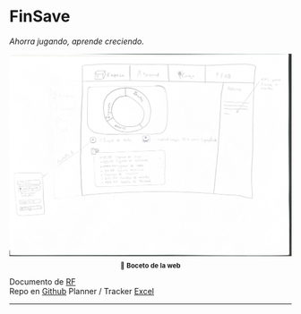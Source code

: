 # FinSave  
_Ahorra jugando, aprende creciendo._

<div align="center">
  <img src="imagen.png" alt="Diagrama de la App" width="650"><br>
  <sub>📌 <b>Boceto de la web</b></sub>
</div>

Documento de [RF](https://ceu365-my.sharepoint.com/:w:/g/personal/gabriel_lazovskyigual_usp_ceu_es/EUta0UbD4RhMsot5hp6VB7MBX9FZESix9fx7_nO_TtEOJA?e=d8dmcj)<br>
Repo en [Github](https://github.com/gabriellazovsky/FinSave)
Planner / Tracker [Excel](https://ceu365-my.sharepoint.com/:x:/g/personal/gabriel_lazovskyigual_usp_ceu_es/EWb1pyBopRxLh-Lyw6ZotAgBfAv7Ny9QGAhdEXcQ0_AqCQ?e=PEez7y)

---
